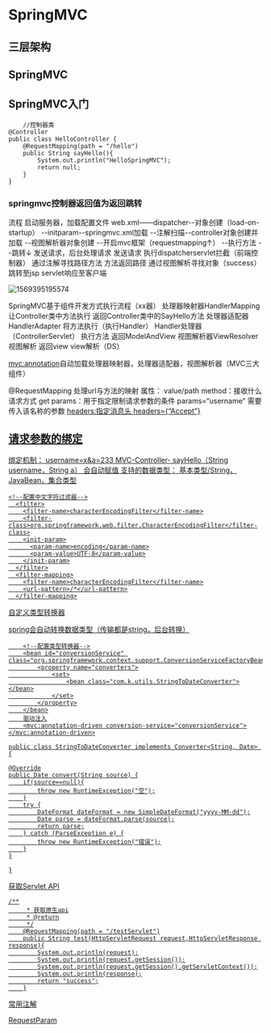 # SpringMVC

## 三层架构

## SpringMVC

## SpringMVC入门

```
	//控制器类
@Controller
public class HelloController {
    @RequestMapping(path = "/hello")
    public String sayHello(){
        System.out.println("HelloSpringMVC");
        return null;
    }
}
```

### springmvc控制器返回值为返回跳转

流程
	启动服务器，加载配置文件
		web.xml——dispatcher--对象创建（load-on-startup）
			--initparam--springmvc.xml加载
				--注解扫描--controller对象创建并加载
				--视图解析器对象创建
				--开启mvc框架（requestmapping↑）
					--执行方法
						--跳转↓
	发送请求，后台处理请求
		<a>发送请求
			执行dispatcherservlet拦截（前端控制器）
				通过注解寻找路径方法
					方法返回路径
						通过视图解析寻找对象（success）
							跳转至jsp
								servlet响应至客户端

![1569395195574](C:\Users\feketerigo\AppData\Roaming\Typora\typora-user-images\1569395195574.png)

SpringMVC基于组件开发方式执行流程（xx器）
	处理器映射器HandlerMapping
		让Controller类中方法执行
			返回Controller类中的SayHello方法
	处理器适配器HandlerAdapter
		将方法执行（执行Handler）
	Handler处理器（ControllerServlet）
		执行方法
			返回ModelAndView
	视图解析器ViewResolver
		视图解析
			返回view
	view解析（DS）

<mvc:annotation>自动加载处理器映射器，处理器适配器，视图解析器（MVC三大组件）

@RequestMapping 
	处理url与方法的映射
	属性：
		value/path
		method：接收什么请求方式
			<a>get
		params：用于指定限制请求参数的条件
        	params=“username” 需要传入该名称的参数
        		<a href="user/x?username=x">
        headers:指定消息头
        	headers={“Accept”}
        		 
## 请求参数的绑定
绑定机制：
	username=x&a=233
		MVC-Controller-
			sayHello（String username，String a）
				会自动赋值
支持的数据类型：
	基本类型/String，JavaBean，集合类型

```
<!--配置中文字符过滤器-->
  <filter>
    <filter-name>characterEncodingFilter</filter-name>
    <filter-class>org.springframework.web.filter.CharacterEncodingFilter</filter-class>
    <init-param>
      <param-name>encoding</param-name>
      <param-value>UTF-8</param-value>
    </init-param>
  </filter>
  <filter-mapping>
    <filter-name>characterEncodingFilter</filter-name>
    <url-pattern>/*</url-pattern>
  </filter-mapping>
```

自定义类型转换器

spring会自动转换数据类型（传输都是string，后台转换）
	

```
	<!--配置类型转换器-->
    <bean id="conversionService" class="org.springframework.context.support.ConversionServiceFactoryBean">
        <property name="converters">
            <set>
                <bean class="com.k.utils.StringToDateConverter"></bean>
            </set>
        </property>
    </bean>
    驱动注入
    <mvc:annotation-driven conversion-service="conversionService"></mvc:annotation-driven>
```

```
public class StringToDateConverter implements Converter<String, Date> {

@Override
public Date convert(String source) {
    if(source==null){
        throw new RuntimeException("空");
    }
    try {
        DateFormat dateFormat = new SimpleDateFormat("yyyy-MM-dd");
        Date parse = dateFormat.parse(source);
        return parse;
    } catch (ParseException e) {
        throw new RuntimeException("错误");
    }
}

}
```

获取Servlet API
	

```
/**
     * 获取原生api
     * @return
     */
    @RequestMapping(path = "/testServlet")
    public String test(HttpServletRequest request,HttpServletResponse response){
        System.out.println(request);
        System.out.println(request.getSession());
        System.out.println(request.getSession().getServletContext());
        System.out.println(response);
        return "success";
    }
```

常用注解

RequestParam






















